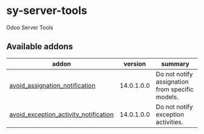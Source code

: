 # sy-server-tools
Odoo Server Tools

[//]: # (addons)

Available addons
----------------
addon | version | summary
--- | --- | ---
[avoid_assignation_notification](avoid_assignation_notification/) | 14.0.1.0.0 | Do not notify assignation from specific models.
[avoid_exception_activity_notification](avoid_exception_activity_notification/) | 14.0.1.0.0 | Do not notify exception activities.

[//]: # (end addons)
